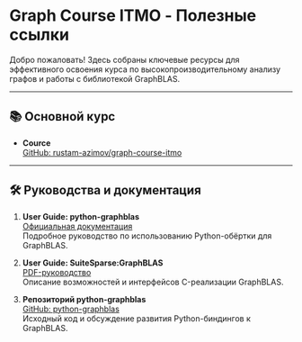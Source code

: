 # Graph Course ITMO - Полезные ссылки

Добро пожаловать! Здесь собраны ключевые ресурсы для эффективного освоения курса по высокопроизводительному анализу графов и работы с библиотекой GraphBLAS.

---

## 📚 Основной курс

- **Cource**  
  [GitHub: rustam-azimov/graph-course-itmo](https://github.com/rustam-azimov/graph-course-itmo)

---

## 🛠 Руководства и документация

1. **User Guide: python-graphblas**  
   [Официальная документация](https://python-graphblas.readthedocs.io/en/stable/user_guide/index.html)  
   Подробное руководство по использованию Python-обёртки для GraphBLAS.

2. **User Guide: SuiteSparse:GraphBLAS**  
   [PDF-руководство](https://github.com/DrTimothyAldenDavis/GraphBLAS/blob/stable/Doc/GraphBLAS_UserGuide.pdf)  
   Описание возможностей и интерфейсов C-реализации GraphBLAS.

3. **Репозиторий python-graphblas**  
   [GitHub: python-graphblas](https://github.com/python-graphblas/python-graphblas)  
   Исходный код и обсуждение развития Python-биндингов к GraphBLAS.
